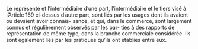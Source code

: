 Le représenté et l’intermédiaire d’une part, l’intermédiaire et le tiers visé à l’Article
169 ci-dessus d’autre part, sont liés par les usages dont ils avaient ou devaient avoir connais-
sance, et qui, dans le commerce, sont largement connus et régulièrement observés par les par-
ties à des rapports de représentation de même type, dans la branche commerciale considérée.
Ils sont également liés par les pratiques qu’ils ont établies entre eux.